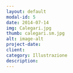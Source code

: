 ```yaml
---
layout: default
modal-id: 5
date: 2014-07-14
img: Calegari.jpg
thumb: calegari.sm.jpg
alt: image-alt
project-date: 
client: 
category: Illustrazione
description: 
---
```

